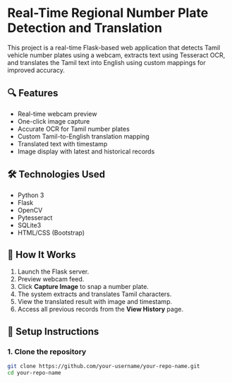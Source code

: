 # Real-Time Regional Number Plate Detection and Translation

This project is a real-time Flask-based web application that detects Tamil vehicle number plates using a webcam, extracts text using Tesseract OCR, and translates the Tamil text into English using custom mappings for improved accuracy.

## 🔍 Features
- Real-time webcam preview
- One-click image capture
- Accurate OCR for Tamil number plates
- Custom Tamil-to-English translation mapping
- Translated text with timestamp
- Image display with latest and historical records

## 🛠 Technologies Used
- Python 3
- Flask
- OpenCV
- Pytesseract
- SQLite3
- HTML/CSS (Bootstrap)

## 📸 How It Works
1. Launch the Flask server.
2. Preview webcam feed.
3. Click **Capture Image** to snap a number plate.
4. The system extracts and translates Tamil characters.
5. View the translated result with image and timestamp.
6. Access all previous records from the **View History** page.

## 🚀 Setup Instructions

### 1. Clone the repository
```bash
git clone https://github.com/your-username/your-repo-name.git
cd your-repo-name
